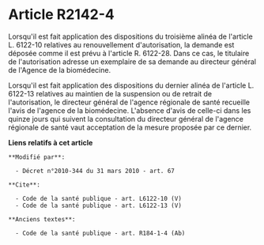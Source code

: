 # Article R2142-4

Lorsqu'il est fait application des dispositions du troisième alinéa de l'article L. 6122-10 relatives au renouvellement
d'autorisation, la demande est déposée comme il est prévu à l'article R. 6122-28. Dans ce cas, le titulaire de l'autorisation
adresse un exemplaire de sa demande au directeur général de l'Agence de la biomédecine. 

Lorsqu'il est fait application des dispositions du dernier alinéa de l'article L. 6122-13 relatives au maintien de la
suspension ou de retrait de l'autorisation, le directeur général de l'agence régionale de santé recueille l'avis de l'agence
de la biomédecine. L'absence d'avis de celle-ci dans les quinze jours qui suivent la consultation du directeur général de
l'agence régionale de santé vaut acceptation de la mesure proposée par ce dernier.

**Liens relatifs à cet article**

	**Modifié par**:

	  - Décret n°2010-344 du 31 mars 2010 - art. 67

	**Cite**:

	  - Code de la santé publique - art. L6122-10 (V)
	  - Code de la santé publique - art. L6122-13 (V)

	**Anciens textes**:

	  - Code de la santé publique - art. R184-1-4 (Ab)
